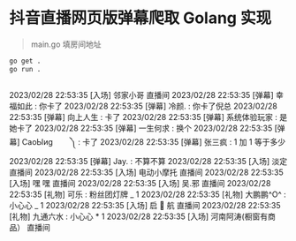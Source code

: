 # 抖音直播网页版弹幕爬取 Golang 实现

> main.go 填房间地址

```bash
go get .
go run .
```

```bash

```

2023/02/28 22:53:35 [入场] 邻家小哥 直播间
2023/02/28 22:53:35 [弹幕] 幸福如此 : 你卡了
2023/02/28 22:53:35 [弹幕] 冷颜. : 你卡了倪总
2023/02/28 22:53:35 [弹幕] 向上人生 : 卡了
2023/02/28 22:53:35 [弹幕] 系统体验玩家 : 是她卡了
2023/02/28 22:53:35 [弹幕] 一生何求 : 换个
2023/02/28 22:53:35 [弹幕] СаoЫиg 　　༽ : 卡了
2023/02/28 22:53:35 [弹幕] 张三疯 : 1 加 1 等于多少
2023/02/28 22:53:35 [弹幕] Jay. : 不算不算
2023/02/28 22:53:35 [入场] 淡定 直播间
2023/02/28 22:53:35 [入场] 电动小摩托 直播间
2023/02/28 22:53:35 [入场] 嘿 嘿 直播间
2023/02/28 22:53:35 [入场] 吴.邪 直播间
2023/02/28 22:53:35 [礼物] 可乐 : 粉丝团灯牌 _ 1
2023/02/28 22:53:35 [礼物] 大鹏鹏^O^ : 小心心 _ 1
2023/02/28 22:53:35 [入场] 启 🐰 航 直播间
2023/02/28 22:53:35 [礼物] 九通六水 : 小心心 \* 1
2023/02/28 22:53:35 [入场] 河南阿涛(橱窗有商品） 直播间

```

```
